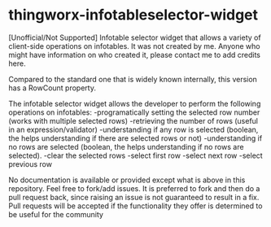 # thingworx-infotableselector-widget
[Unofficial/Not Supported] Infotable selector widget that allows a variety of client-side operations on infotables.
It was not created by me. Anyone who might have information on who created it, please contact me to add credits here.

Compared to the standard one that is widely known internally, this version has a RowCount property.

The infotable selector widget allows the developer to perform the following operations on infotables:
-programatically setting the selected row number (works with multiple selected rows)
-retrieving the number of rows (useful in an expression/validator)
-understanding if any row is selected (boolean, the helps understanding if there are selected rows or not)
-understanding if no rows are selected (boolean, the helps understanding if no rows are selected).
-clear the selected rows
-select first row
-select next row
-select previous row

No documentation is available or provided except what is above in this repository. 
Feel free to fork/add issues. It is preferred to fork and then do a pull request back, since raising an issue is not guaranteed to result in a fix.
Pull requests will be accepted if the functionality they offer is determined to be useful for the community
